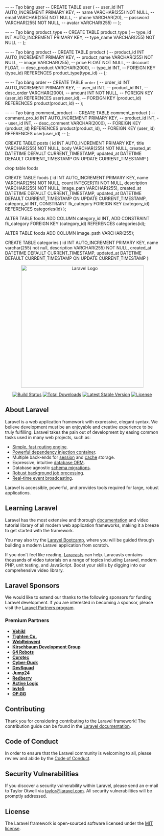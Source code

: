 -- -- Tạo bảng user
-- CREATE TABLE user (
--     user_id INT AUTO_INCREMENT PRIMARY KEY,
--     name VARCHAR(255) NOT NULL,
--     email VARCHAR(255) NOT NULL,
--     phone VARCHAR(20),
--     password VARCHAR(255) NOT NULL,
--     avatar VARCHAR(255)
-- );

-- -- Tạo bảng product_type
-- CREATE TABLE product_type (
--     type_id INT AUTO_INCREMENT PRIMARY KEY,
--     type_name VARCHAR(255) NOT NULL
-- );

-- -- Tạo bảng product
-- CREATE TABLE product (
--     product_id INT AUTO_INCREMENT PRIMARY KEY,
--     product_name VARCHAR(255) NOT NULL,
--     image VARCHAR(255),
--     price FLOAT NOT NULL,
--     discount FLOAT,
--     desc_product VARCHAR(2000),
--     type_id INT,
--     FOREIGN KEY (type_id) REFERENCES product_type(type_id)
-- );

-- -- Tạo bảng order
-- CREATE TABLE `order` (
--     order_id INT AUTO_INCREMENT PRIMARY KEY,
--     user_id INT,
--     product_id INT,
--     desc_order VARCHAR(2000),
--     amount INT NOT NULL,
--     FOREIGN KEY (user_id) REFERENCES user(user_id),
--     FOREIGN KEY (product_id) REFERENCES product(product_id)
-- );

-- -- Tạo bảng comment_product
-- CREATE TABLE comment_product (
--     comment_pro_id INT AUTO_INCREMENT PRIMARY KEY,
--     product_id INT,
--     user_id INT,
--     desc_comment VARCHAR(2000),
--     FOREIGN KEY (product_id) REFERENCES product(product_id),
--     FOREIGN KEY (user_id) REFERENCES user(user_id)
-- );

CREATE TABLE posts (
    id INT AUTO_INCREMENT PRIMARY KEY,
    title VARCHAR(255) NOT NULL,
    body VARCHAR(255) NOT NULL,
    created_at DATETIME DEFAULT CURRENT_TIMESTAMP,
    updated_at DATETIME DEFAULT CURRENT_TIMESTAMP ON UPDATE CURRENT_TIMESTAMP
)

drop table foods

CREATE TABLE foods (
    id INT AUTO_INCREMENT PRIMARY KEY,
    name VARCHAR(255) NOT NULL,
    count INTEGER(11) NOT NULL,
    description VARCHAR(255) NOT NULL,
    image_path VARCHAR(255),
    created_at DATETIME DEFAULT CURRENT_TIMESTAMP,
    updated_at DATETIME DEFAULT CURRENT_TIMESTAMP ON UPDATE CURRENT_TIMESTAMP,
    category_id INT,
    CONSTRAINT fk_category FOREIGN KEY (category_id) REFERENCES categories(id)
);

ALTER TABLE foods
ADD COLUMN category_id INT,
ADD CONSTRAINT fk_category FOREIGN KEY (category_id) REFERENCES categories(id);

ALTER TABLE foods
ADD COLUMN image_path VARCHAR(255);

CREATE TABLE categories (
    id INT AUTO_INCREMENT PRIMARY KEY,
    name varchar(255) not null,
    description VARCHAR(255) NOT NULL,
    created_at DATETIME DEFAULT CURRENT_TIMESTAMP,
    updated_at DATETIME DEFAULT CURRENT_TIMESTAMP ON UPDATE CURRENT_TIMESTAMP
)


<p align="center"><a href="https://laravel.com" target="_blank"><img src="https://raw.githubusercontent.com/laravel/art/master/logo-lockup/5%20SVG/2%20CMYK/1%20Full%20Color/laravel-logolockup-cmyk-red.svg" width="400" alt="Laravel Logo"></a></p>

<p align="center">
<a href="https://github.com/laravel/framework/actions"><img src="https://github.com/laravel/framework/workflows/tests/badge.svg" alt="Build Status"></a>
<a href="https://packagist.org/packages/laravel/framework"><img src="https://img.shields.io/packagist/dt/laravel/framework" alt="Total Downloads"></a>
<a href="https://packagist.org/packages/laravel/framework"><img src="https://img.shields.io/packagist/v/laravel/framework" alt="Latest Stable Version"></a>
<a href="https://packagist.org/packages/laravel/framework"><img src="https://img.shields.io/packagist/l/laravel/framework" alt="License"></a>
</p>

## About Laravel

Laravel is a web application framework with expressive, elegant syntax. We believe development must be an enjoyable and creative experience to be truly fulfilling. Laravel takes the pain out of development by easing common tasks used in many web projects, such as:

- [Simple, fast routing engine](https://laravel.com/docs/routing).
- [Powerful dependency injection container](https://laravel.com/docs/container).
- Multiple back-ends for [session](https://laravel.com/docs/session) and [cache](https://laravel.com/docs/cache) storage.
- Expressive, intuitive [database ORM](https://laravel.com/docs/eloquent).
- Database agnostic [schema migrations](https://laravel.com/docs/migrations).
- [Robust background job processing](https://laravel.com/docs/queues).
- [Real-time event broadcasting](https://laravel.com/docs/broadcasting).

Laravel is accessible, powerful, and provides tools required for large, robust applications.

## Learning Laravel

Laravel has the most extensive and thorough [documentation](https://laravel.com/docs) and video tutorial library of all modern web application frameworks, making it a breeze to get started with the framework.

You may also try the [Laravel Bootcamp](https://bootcamp.laravel.com), where you will be guided through building a modern Laravel application from scratch.

If you don't feel like reading, [Laracasts](https://laracasts.com) can help. Laracasts contains thousands of video tutorials on a range of topics including Laravel, modern PHP, unit testing, and JavaScript. Boost your skills by digging into our comprehensive video library.

## Laravel Sponsors

We would like to extend our thanks to the following sponsors for funding Laravel development. If you are interested in becoming a sponsor, please visit the [Laravel Partners program](https://partners.laravel.com).

### Premium Partners

- **[Vehikl](https://vehikl.com/)**
- **[Tighten Co.](https://tighten.co)**
- **[WebReinvent](https://webreinvent.com/)**
- **[Kirschbaum Development Group](https://kirschbaumdevelopment.com)**
- **[64 Robots](https://64robots.com)**
- **[Curotec](https://www.curotec.com/services/technologies/laravel/)**
- **[Cyber-Duck](https://cyber-duck.co.uk)**
- **[DevSquad](https://devsquad.com/hire-laravel-developers)**
- **[Jump24](https://jump24.co.uk)**
- **[Redberry](https://redberry.international/laravel/)**
- **[Active Logic](https://activelogic.com)**
- **[byte5](https://byte5.de)**
- **[OP.GG](https://op.gg)**

## Contributing

Thank you for considering contributing to the Laravel framework! The contribution guide can be found in the [Laravel documentation](https://laravel.com/docs/contributions).

## Code of Conduct

In order to ensure that the Laravel community is welcoming to all, please review and abide by the [Code of Conduct](https://laravel.com/docs/contributions#code-of-conduct).

## Security Vulnerabilities

If you discover a security vulnerability within Laravel, please send an e-mail to Taylor Otwell via [taylor@laravel.com](mailto:taylor@laravel.com). All security vulnerabilities will be promptly addressed.

## License

The Laravel framework is open-sourced software licensed under the [MIT license](https://opensource.org/licenses/MIT).
